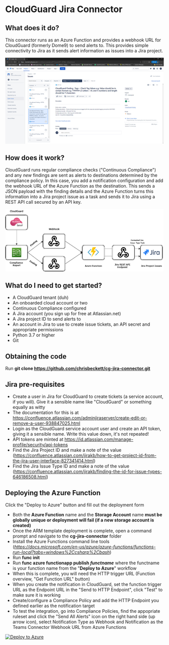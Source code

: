 # CloudGuard Jira Connector

## What does it do?

This connector runs as an Azure Function and provides a webhook URL for CloudGuard (formerly Dome9) to send alerts to. This provides simple connectivity to Jira as it sends alert information as issues into a Jira project.

![alt text](https://github.com/chrisbeckett/cg-jira-connector/blob/master/jira-cg-screenshot.png "Jira screenshot")

## How does it work?

CloudGuard runs regular compliance checks ("Continuous Compliance") and any *new* findings are sent as alerts to destinations determined by the compliance policy. In this case, you add a notification configuration and add the webhook URL of the Azure Function as the destination. This sends a JSON payload with the finding details and the Azure Function turns this information into a Jira project issue as a task and sends it to Jira using a REST API call secured by an API key.

![alt text](https://github.com/chrisbeckett/cg-jira-connector/blob/master/Teams%20Connector%20Architecture.png "Architecture overview")

## What do I need to get started?

* A CloudGuard tenant (duh)
* An onboarded cloud account or two
* Continuous Compliance configured
* A Jira account (you sign up for free at Atlassian.net)
* A Jira project ID to send alerts to
* An account in Jira to use to create issue tickets, an API secret and appropriate permissions 
* Python 3.7 or higher
* Git

## Obtaining the code

Run **git clone https://github.com/chrisbeckett/cg-jira-connector.git**

## Jira pre-requisites

- Create a user in Jira for CloudGuard to create tickets (a service account, if you will). Give it a sensible name like "CloudGuard" or something equally as witty
- The documentation for this is at https://confluence.atlassian.com/adminjiraserver/create-edit-or-remove-a-user-938847025.html
- Login as the CloudGuard service account user and create an API token, giving it a sensible name. Write this value down, it's not repeated!
- API tokens are minted at https://id.atlassian.com/manage-profile/security/api-tokens
- Find the Jira Project ID and make a note of the value (https://confluence.atlassian.com/jirakb/how-to-get-project-id-from-the-jira-user-interface-827341414.html)
- Find the Jira Issue Type ID and make a note of the value (https://confluence.atlassian.com/jirakb/finding-the-id-for-issue-types-646186508.html)

## Deploying the Azure Function

Click the "Deploy to Azure" button and fill out the deployment form
- Both the **Azure Function** name and the **Storage Account** name **must be globally unique or deployment will fail (if a new storage account is created)**
- Once the ARM template deployment is complete, open a command prompt and navigate to the **cg-jira-connector** folder
- Install the Azure Functions command line tools (*https://docs.microsoft.com/en-us/azure/azure-functions/functions-run-local?tabs=windows%2Ccsharp%2Cbash*)
- Run **func init**
- Run **func azure functionapp publish *functname*** where the functname is your function name from the "**Deploy to Azure**" workflow
- When this is complete, you will need the HTTP trigger URL (Function overview, "Get Function URL" button)
- When you create the notification in CloudGuard, set the function trigger URL as the Endpoint URL in the "Send to HTTP Endpoint", click "Test" to make sure it is working 
- Create/configure a Compliance Policy and add the HTTP Endpoint you defined earlier as the notification target
- To test the integration, go into Compliance Policies, find the appopriate ruleset and click the "Send All Alerts" icon on the right hand side (up arrow icon), select Notification Type as Webhook and Notification as the Teams Connector Webhook URL from Azure Functions

[![Deploy to Azure](https://azuredeploy.net/deploybutton.png)](https://portal.azure.com/#create/Microsoft.Template/uri/https%3A%2F%2Fraw.githubusercontent.com%2Fchrisbeckett%2Fdome9-teams-connector%2Fmaster%2Fdeployment-template.json)

